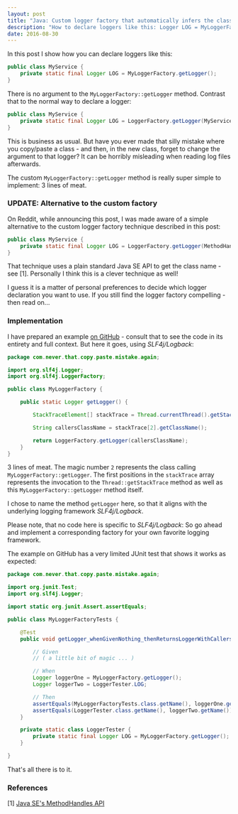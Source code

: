 ```yaml
---
layout: post
title: "Java: Custom logger factory that automatically infers the class name"
description: "How to declare loggers like this: Logger LOG = MyLoggerFactory.getLogger()"
date: 2016-08-30
---
```


In this post I show how you can declare loggers like this:

```java
public class MyService {
    private static final Logger LOG = MyLoggerFactory.getLogger();
}
```

There is no argument to the `MyLoggerFactory::getLogger` method. Contrast that to the normal way to declare a logger:

```java
public class MyService {
    private static final Logger LOG = LoggerFactory.getLogger(MyService.class);
}
```

This is business as usual. But have you ever made that silly mistake where you copy/paste a class - and then, in the new class, forget to change the argument to that logger? It can be horribly misleading when reading log files afterwards.

The custom `MyLoggerFactory::getLogger` method is really super simple to implement: 3 lines of meat.

<h3>UPDATE: Alternative to the custom factory</h3>
On Reddit, while announcing this post, I was made aware of a simple alternative to the custom logger factory technique described in this post:

```java
public class MyService {
    private static final Logger LOG = LoggerFactory.getLogger(MethodHandles.Lookup.lookupClass());
}
```

That technique uses a plain standard Java SE API to get the class name - see [1]. Personally I think this is a clever technique as well! 

I guess it is a matter of personal preferences to decide which logger declaration you want to use. If you still find the logger factory compelling - then read on...

### Implementation
I have prepared an example [on GitHub](https://github.com/nickymoelholm/smallexamples/tree/master/logging-custom-loggerfactory) - consult that to see the code in its entirety and full context. But here it goes, using _SLF4j/Logback_:

```java
package com.never.that.copy.paste.mistake.again;

import org.slf4j.Logger;
import org.slf4j.LoggerFactory;

public class MyLoggerFactory {

    public static Logger getLogger() {

        StackTraceElement[] stackTrace = Thread.currentThread().getStackTrace();

        String callersClassName = stackTrace[2].getClassName();

        return LoggerFactory.getLogger(callersClassName);
    }
}
```

3 lines of meat. The magic number `2` represents the class calling `MyLoggerFactory::getLogger`. The first positions in the `stackTrace` array represents the invocation to the `Thread::getStackTrace` method as well as this `MyLoggerFactory::getLogger` method itself.

I chose to name the method `getLogger` here, so that it aligns with the underlying logging framework _SLF4j/Logback_.

Please note, that no code here is specific to _SLF4j/Logback_: So go ahead and implement a corresponding factory for your own favorite logging framework. 

The example on GitHub has a very limited JUnit test that shows it works as expected:

```java
package com.never.that.copy.paste.mistake.again;

import org.junit.Test;
import org.slf4j.Logger;

import static org.junit.Assert.assertEquals;

public class MyLoggerFactoryTests {

    @Test
    public void getLogger_whenGivenNothing_thenReturnsLoggerWithCallersClassName() {

        // Given
        // ( a little bit of magic ... )

        // When
        Logger loggerOne = MyLoggerFactory.getLogger();
        Logger loggerTwo = LoggerTester.LOG;

        // Then
        assertEquals(MyLoggerFactoryTests.class.getName(), loggerOne.getName());
        assertEquals(LoggerTester.class.getName(), loggerTwo.getName());
    }

    private static class LoggerTester {
        private static final Logger LOG = MyLoggerFactory.getLogger();
    }

}
```

That's all there is to it. 

### References
[1] [Java SE's MethodHandles API](https://docs.oracle.com/javase/8/docs/api/java/lang/invoke/MethodHandles.Lookup.html#lookupClass--)
